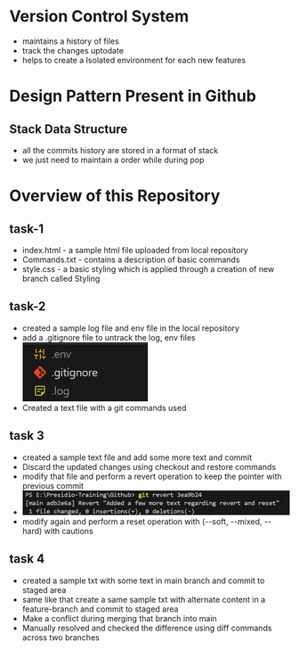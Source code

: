 # Version Control System
- maintains a history of files
- track the changes uptodate
- helps to create a Isolated environment for each new features

# Design Pattern Present in Github
## Stack Data Structure
- all the commits history are stored in a format of stack 
- we just need to maintain a order while during pop


# Overview of this Repository
## task-1
- index.html - a sample html file uploaded from local repository
- Commands.txt - contains a description of basic commands
- style.css -  a basic styling which is applied through a creation of new branch called Styling

## task-2
- created a sample log file and env file in the local repository
- add a .gitignore file to untrack the log, env files 
![alt text](./Assests/image.png)
- Created a text file with a git commands used

## task 3
- created a sample text file and add some more text and commit
- Discard the updated changes using checkout and restore commands
- modify that file and perform a revert operation to keep the pointer with previous commit
- ![alt text](./Assests/revert.png)
- modify again and perform a reset operation with (--soft, --mixed, --hard) with cautions

## task 4
- created a sample txt with some text in main branch and commit to staged area
- same like that create a same sample txt with alternate content in a feature-branch and commit to staged area
- Make a conflict during merging that branch into main
- Manually resolved and checked the difference using diff commands across two branches
